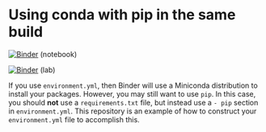 # Using conda with pip in the same build

[![Binder](https://mybinder.org/badge_logo.svg)](https://mybinder.org/v2/gh/yychuang/using_pythreejs/HEAD?filepath=index.ipynb)  (notebook)

[![Binder](https://mybinder.org/badge_logo.svg)](https://mybinder.org/v2/gh/yychuang/using_pythreejs/HEAD?urlpath=lab) (lab)


If you use `environment.yml`, then Binder will use a Miniconda distribution
to install your packages. However, you may still want to use `pip`. In
this case, you should **not** use a `requirements.txt` file, but instead use
a `- pip` section in `environment.yml`. This repository is an example of how
to construct your `environment.yml` file to accomplish this.
